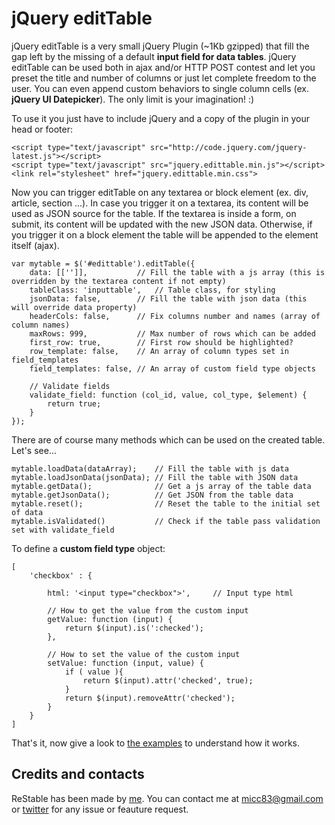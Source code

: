 jQuery editTable
=========

jQuery editTable is a very small jQuery Plugin (~1Kb gzipped) that fill the gap left by the missing of a default <strong>input field for data tables</strong>. jQuery editTable can be used both in ajax and/or HTTP POST contest and let you preset the title and number of columns or just let complete freedom to the user. You can even append custom behaviors to single column cells (ex. <strong>jQuery UI Datepicker</strong>). The only limit is your imagination! :)

To use it you just have to include jQuery and a copy of the plugin in your head or footer:

    <script type="text/javascript" src="http://code.jquery.com/jquery-latest.js"></script>
    <script type="text/javascript" src="jquery.edittable.min.js"></script>
    <link rel="stylesheet" href="jquery.edittable.min.css">
    
Now you can trigger editTable on any textarea or block element (ex. div, article, section ...). In case you trigger it on a textarea, its content will be used as JSON source for the table. If the textarea is inside a form, on submit, its content will be updated with the new JSON data. Otherwise, if you trigger it on a block element the table will be appended to the element itself (ajax).

    var mytable = $('#edittable').editTable({
        data: [['']],           // Fill the table with a js array (this is overridden by the textarea content if not empty)
        tableClass: 'inputtable',   // Table class, for styling
        jsonData: false,        // Fill the table with json data (this will override data property)
        headerCols: false,      // Fix columns number and names (array of column names)
        maxRows: 999,           // Max number of rows which can be added
        first_row: true,        // First row should be highlighted?
        row_template: false,    // An array of column types set in field_templates
        field_templates: false, // An array of custom field type objects

        // Validate fields
        validate_field: function (col_id, value, col_type, $element) {
            return true;
        }
    });

There are of course many methods which can be used on the created table. Let's see...

    mytable.loadData(dataArray);    // Fill the table with js data
    mytable.loadJsonData(jsonData); // Fill the table with JSON data
    mytable.getData();              // Get a js array of the table data
    mytable.getJsonData();          // Get JSON from the table data
    mytable.reset();                // Reset the table to the initial set of data
    mytable.isValidated()           // Check if the table pass validation set with validate_field

To define a <strong>custom field type</strong> object:

    [
        'checkbox' : {
            
            html: '<input type="checkbox">',     // Input type html

            // How to get the value from the custom input
            getValue: function (input) {
                return $(input).is(':checked');
            },

            // How to set the value of the custom input
            setValue: function (input, value) {
                if ( value ){
                    return $(input).attr('checked', true);
                }
                return $(input).removeAttr('checked');
            }
        }
    ]

That's it, now give a look to [the examples](http://codeb.it/edittable/) to understand how it works.

## Credits and contacts

ReStable has been made by [me](http://codeb.it). You can contact me at micc83@gmail.com or [twitter](https://twitter.com/Micc1983) for any issue or feauture request.
